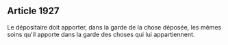 Article 1927
----
Le dépositaire doit apporter, dans la garde de la chose déposée, les mêmes soins
qu'il apporte dans la garde des choses qui lui appartiennent.
